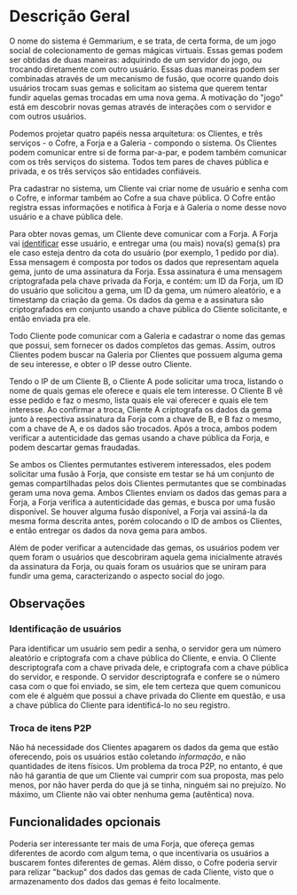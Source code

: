 # Descrição Geral

O nome do sistema é Gemmarium, e se trata, de certa forma, de um jogo social de colecionamento de gemas mágicas virtuais. Essas gemas podem ser obtidas de duas maneiras: adquirindo de um servidor do jogo, ou trocando diretamente com outro usuário. Essas duas maneiras podem ser combinadas através de um mecanismo de fusão, que ocorre quando dois usuários trocam suas gemas e solicitam ao sistema que querem tentar fundir aquelas gemas trocadas em uma nova gema. A motivação do "jogo" está em descobrir novas gemas através de interações com o servidor e com outros usuários.

Podemos projetar quatro papéis nessa arquitetura: os Clientes, e três serviços - o Cofre, a Forja e a Galeria - compondo o sistema. Os Clientes podem comunicar entre si de forma par-a-par, e podem também comunicar com os três serviços do sistema. Todos tem pares de chaves pública e privada, e os três serviços são entidades confiáveis.

Pra cadastrar no sistema, um Cliente vai criar nome de usuário e senha com o Cofre, e informar também ao Cofre a sua chave pública. O Cofre então registra essas informações e notifica à Forja e à Galeria o nome desse novo usuário e a chave pública dele.

Para obter novas gemas, um Cliente deve comunicar com a Forja. A Forja vai [identificar](#identificação-de-usuários) esse usuário, e entregar uma (ou mais) nova(s) gema(s) pra ele caso esteja dentro da cota do usuário (por exemplo, 1 pedido por dia). Essa mensagem é composta por todos os dados que representam aquela gema, junto de uma assinatura da Forja. Essa assinatura é uma mensagem criptografada pela chave privada da Forja, e contém: um ID da Forja, um ID do usuário que solicitou a gema, um ID da gema, um número aleatório, e a timestamp da criação da gema. Os dados da gema e a assinatura são criptografados em conjunto usando a chave pública do Cliente solicitante, e então enviada pra ele.

Todo Cliente pode comunicar com a Galeria e cadastrar o nome das gemas que possui, sem fornecer os dados completos das gemas. Assim, outros Clientes podem buscar na Galeria por Clientes que possuem alguma gema de seu interesse, e obter o IP desse outro Cliente.

Tendo o IP de um Cliente B, o Cliente A pode solicitar uma troca, listando o nome de quais gemas ele oferece e quais ele tem interesse. O Cliente B vê esse pedido e faz o mesmo, lista quais ele vai oferecer e quais ele tem interesse. Ao confirmar a troca, Cliente A criptografa os dados da gema junto à respectiva assinatura da Forja com a chave de B, e B faz o mesmo, com a chave de A, e os dados são trocados. Após a troca, ambos podem verificar a autenticidade das gemas usando a chave pública da Forja, e podem descartar gemas fraudadas.

Se ambos os Clientes permutantes estiverem interessados, eles podem solicitar uma fusão à Forja, que consiste em testar se há um conjunto de gemas compartilhadas pelos dois Clientes permutantes que se combinadas geram uma nova gema. Ambos Clientes enviam os dados das gemas para a Forja, a Forja verifica a autenticidade das gemas, e busca por uma fusão disponível. Se houver alguma fusão disponível, a Forja vai assiná-la da mesma forma descrita antes, porém colocando o ID de ambos os Clientes, e então entregar os dados da nova gema para ambos.

Além de poder verificar a autencidade das gemas, os usuários podem ver quem foram o usuários que descobriram aquela gema inicialmente através da assinatura da Forja, ou quais foram os usuários que se uniram para fundir uma gema, caracterizando o aspecto social do jogo.

## Observações

### Identificação de usuários

Para identificar um usuário sem pedir a senha, o servidor gera um número aleatório e criptografa com a chave pública do Cliente, e envia. O Cliente descriptografa com a chave privada dele, e criptografa com a chave pública do servidor, e responde. O servidor descriptografa e confere se o número casa com o que foi enviado, se sim, ele tem certeza que quem comunicou com ele é alguém que possui a chave privada do Cliente em questão, e usa a chave pública do Cliente para identificá-lo no seu registro.

### Troca de itens P2P

Não há necessidade dos Clientes apagarem os dados da gema que estão oferecendo, pois os usuários estão coletando _informação_, e não quantidades de itens físicos. Um problema da troca P2P, no entanto, é que não há garantia de que um Cliente vai cumprir com sua proposta, mas pelo menos, por não haver perda do que já se tinha, ninguém sai no prejuízo. No máximo, um Cliente não vai obter nenhuma gema (autêntica) nova.

## Funcionalidades opcionais

Poderia ser interessante ter mais de uma Forja, que ofereça gemas diferentes de acordo com algum tema, o que incentivaria os usuários a buscarem fontes diferentes de gemas. Além disso, o Cofre poderia servir para relizar "backup" dos dados das gemas de cada Cliente, visto que o armazenamento dos dados das gemas é feito localmente.